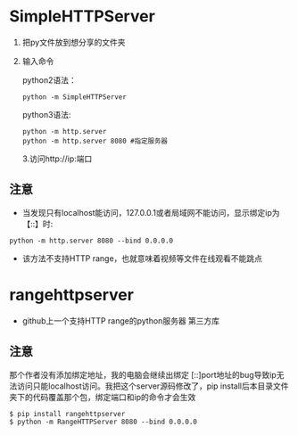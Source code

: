 # SimpleHTTPServer

1. 把py文件放到想分享的文件夹

2. 输入命令

   python2语法：

   ```
   python -m SimpleHTTPServer 
   ```

   python3语法:

   ```
   python -m http.server
   python -m http.server 8080 #指定服务器
   ```

   3.访问http://ip:端口

## 注意

- 当发现只有localhost能访问，127.0.0.1或者局域网不能访问，显示绑定ip为【::】时:

```
python -m http.server 8080 --bind 0.0.0.0
```

- 该方法不支持HTTP range，也就意味着视频等文件在线观看不能跳点

# rangehttpserver

- github上一个支持HTTP  range的python服务器 第三方库

## 注意

那个作者没有添加绑定地址，我的电脑会继续出绑定 [::]port地址的bug导致ip无法访问只能localhost访问。我把这个server源码修改了，pip install后本目录文件夹下的代码覆盖那个包，绑定端口和ip的命令才会生效

```
$ pip install rangehttpserver
$ python -m RangeHTTPServer 8080 --bind 0.0.0.0
```

